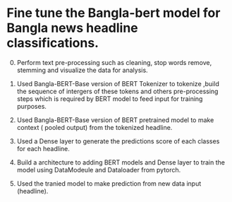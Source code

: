 # Fine tune the Bangla-bert model for Bangla news headline classifications.

0. Perform text pre-processing such as cleaning, stop words remove, stemming and visualize the data for analysis.

1. Used Bangla-BERT-Base version of BERT Tokenizer to tokenize ,build the sequence of intergers of these tokens and others pre-processing steps which is required by BERT model to feed input for training purposes.

2. Used Bangla-BERT-Base version of BERT pretrained model to make context ( pooled output) from the tokenized headline.

3. Used a Dense layer to generate the predictions score of each classes for each headline.

4. Build a architecture to adding BERT models and Dense layer to train the model using DataModeule and Dataloader from pytorch.

5. Used the tranied model to make prediction from new data input (headline).
